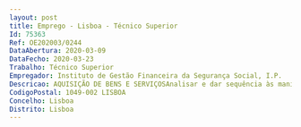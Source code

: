 ```yaml
--- 
layout: post
title: Emprego - Lisboa - Técnico Superior
Id: 75363
Ref: OE202003/0244
DataAbertura: 2020-03-09
DataFecho: 2020-03-23
Trabalho: Técnico Superior
Empregador: Instituto de Gestão Financeira da Segurança Social, I.P.
Descricao: AQUISIÇÃO DE BENS E SERVIÇOSAnalisar e dar sequência às manifestações de necessidades de bens ou serviços formulados pelas Unidades Orgânicas tendo em vista o desenvolvimento de procedimentos de contratação pública Elaborar propostas de contratação, peças processuais, minutas de contratos escritos e demais documentações necessárias, de acordo com as normas internas e a legislação aplicável GESTÃO DE CONTRATOSAcompanhar os contratos escritos de natureza continuada incluindo a respetiva execução, em articulação com as respetivas Unidades Orgânicas GESTÃO DE STOCKSGarantir a gestão eficiente do material de economato, sendo necessário identificar as necessidades de aquisição para reposição do stock, através do controlo das existências em armazém, com recurso às aplicações informáticas existentes, para apuramento de diferenças e elaborar proposta de regularização INFORMAÇÃO PARA APOIO À GESTÃOElaborar estudos, pareceres e relatórios de gestão no âmbito da despesa associada aos processos de aquisição, avaliação de fornecedores, gestão de stocks 
CodigoPostal: 1049-002 LISBOA
Concelho: Lisboa
Distrito: Lisboa
--- 
```

